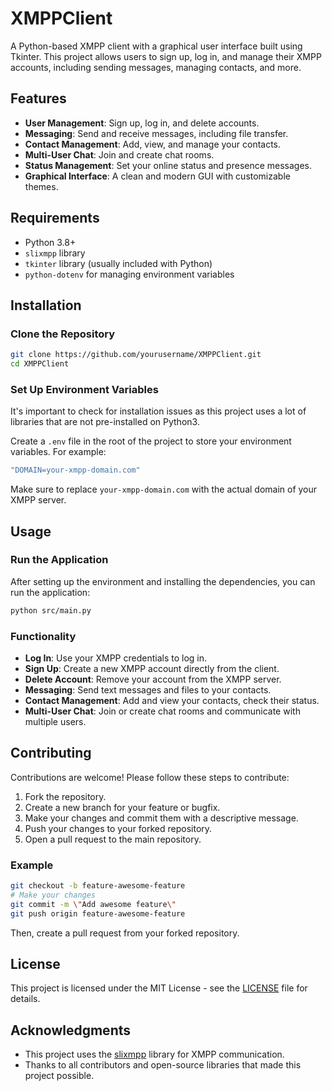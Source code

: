 # XMPPClient
A Python-based XMPP client with a graphical user interface built using Tkinter. This project allows users to sign up, log in, and manage their XMPP accounts, including sending messages, managing contacts, and more.

## Features

- **User Management**: Sign up, log in, and delete accounts.
- **Messaging**: Send and receive messages, including file transfer.
- **Contact Management**: Add, view, and manage your contacts.
- **Multi-User Chat**: Join and create chat rooms.
- **Status Management**: Set your online status and presence messages.
- **Graphical Interface**: A clean and modern GUI with customizable themes.

## Requirements

- Python 3.8+
- `slixmpp` library
- `tkinter` library (usually included with Python)
- `python-dotenv` for managing environment variables

## Installation

### Clone the Repository

```bash
git clone https://github.com/yourusername/XMPPClient.git
cd XMPPClient
```

### Set Up Environment Variables

It's important to check for installation issues as this project uses a lot of libraries that are not pre-installed on Python3.

Create a `.env` file in the root of the project to store your environment variables. For example:

```bash
"DOMAIN=your-xmpp-domain.com"
```

Make sure to replace `your-xmpp-domain.com` with the actual domain of your XMPP server.

## Usage

### Run the Application

After setting up the environment and installing the dependencies, you can run the application:

```bash
python src/main.py
```

### Functionality

- **Log In**: Use your XMPP credentials to log in.
- **Sign Up**: Create a new XMPP account directly from the client.
- **Delete Account**: Remove your account from the XMPP server.
- **Messaging**: Send text messages and files to your contacts.
- **Contact Management**: Add and view your contacts, check their status.
- **Multi-User Chat**: Join or create chat rooms and communicate with multiple users.

## Contributing

Contributions are welcome! Please follow these steps to contribute:

1. Fork the repository.
2. Create a new branch for your feature or bugfix.
3. Make your changes and commit them with a descriptive message.
4. Push your changes to your forked repository.
5. Open a pull request to the main repository.

### Example

```bash
git checkout -b feature-awesome-feature
# Make your changes
git commit -m \"Add awesome feature\"
git push origin feature-awesome-feature
```

Then, create a pull request from your forked repository.

## License

This project is licensed under the MIT License - see the [LICENSE](LICENSE) file for details.

## Acknowledgments

- This project uses the [slixmpp](https://slixmpp.readthedocs.io/) library for XMPP communication.
- Thanks to all contributors and open-source libraries that made this project possible.
